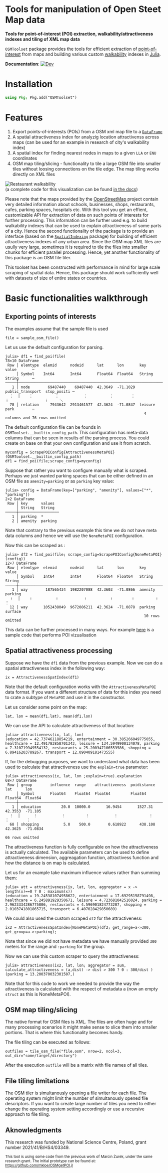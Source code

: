 

# Tools for manipulation of Open Steet Map data

**Tools for point-of-interest (POI) extraction, walkability/attractiveness indexes and tiling of XML map data**

`OSMToolset` package provides the tools for efficient extraction of [point-of-interest](https://en.wikipedia.org/wiki/Point_of_interest) from maps and building various custom [walkability](https://en.wikipedia.org/wiki/Walkability) indexes  in [Julia](https://julialang.org/).

**Documentation**:  [![Dev](https://img.shields.io/badge/docs-dev-blue.svg)](https://pszufe.github.io/OSMToolset.jl/dev/) 

<!-- [![Stable](https://img.shields.io/badge/docs-stable-blue.svg)](https://pszufe.github.io/OSMToolset.jl/stable/) -->

# Installation
```julia
using Pkg; Pkg.add("OSMToolset")
```

# Features

1. Export points-of-interests (POIs) from a OSM xml map file to a [`DataFrame`](https://github.com/JuliaData/DataFrames.jl)
2. A spatial attractiveness index for analyzig location attractivenss across maps (can be used for an example in research of city's walkability index)
3. A spatial index for finding nearest nodes in maps to a given `LLA` or `ENU` coordinates
4. OSM map tiling/slicing - functionality to tile a large OSM file into smaller tiles without loosing connections on the tile edge. The map tiling works directly on XML files

![Restaurant walkability](docs/src/Boston_restaurant.png)
<br>(a complete code for this visualization can be found [in the docs](https://pszufe.github.io/OSMToolset.jl/dev/visualize/))

Please note that the maps provided by the [OpenStreetMap](https://www.openstreetmap.org/) project contain very detailed information about schools, businesses, shops, restaurants, cafes, parking spaces, hospitals etc. With this tool you get an effient, customizable API for extraction of data on such points of interests for further processing. This information can be further used e.g. to build walkability indexes that can be used to explain attractiveness of some parts of a city. Hence the second functionality of the package is to provide an interface (based on the [`SpatialIndexing`](https://github.com/alyst/SpatialIndexing.jl) package) for building of efficient attractiveness indexes of any urban area.
Since the OSM map XML files are usully very large, sometimes it is required to tile the files into smailler chunks for efficient parallel processing. Hence, yet another functionality of this package is an OSM file tiler.

This toolset has been constructed with performance in mind for large scale scraping of spatial data.
Hence, this package should work sufficiently well with datasets of size of entire states or countries.

# Basic functionalities walkthrough

## Exporting points of interests

The examples assume that the sample file is used
```
file = sample_osm_file()
```
Let us use the default configuration for parsing.
```
julia> df1 = find_poi(file)
78×10 DataFrame
 Row │ elemtype  elemid      nodeid      lat      lon       key               value       ⋯
     │ Symbol    Int64       Int64       Float64  Float64   String            String      ⋯
─────┼─────────────────────────────────────────────────────────────────────────────────────
   1 │ node        69487440    69487440  42.3649  -71.1029  public_transport  stop_positi ⋯
  ⋮  │    ⋮          ⋮           ⋮          ⋮        ⋮             ⋮                ⋮     ⋱
  78 │ relation     7943642  2913461577  42.3624  -71.0847  leisure           park        ⋯
                                                              4 columns and 76 rows omitted
```
The default configuration file can be founds in `OSMToolset.__builtin_config_path`. This configuration has meta-data columns that can be seen in results of the parsing process. You could create on base on that your own configuration and use it from scratch.
```
myconfig = ScrapePOIConfig{AttractivenessMetaPOI}(OSMToolset.__builtin_config_path)
df1 = find_poi(file;scrape_config=myconfig)
```

Suppose that rather you want to configure manually what is scraped. Perhaps we just wanted parking spaces
that can be either defined in an OSM file as `amenity=parking` or as `parking` key value:
```
julia> config = DataFrame(key=["parking", "amenity"], values=["*", "parking"])
2×2 DataFrame
 Row │ key      values
     │ String   String
─────┼──────────────────
   1 │ parking  *
   2 │ amenity  parking
```
Note that contrary to the previous example this time we do not have meta data columns and hence we will use the `NoneMetaPOI` configuration.

Now this can be scraped as :
```
julia> df2 = find_poi(file; scrape_config=ScrapePOIConfig{NoneMetaPOI}(config))
12×7 DataFrame
 Row │ elemtype  elemid      nodeid      lat      lon       key      value
     │ Symbol    Int64       Int64       Float64  Float64   String   String
─────┼───────────────────────────────────────────────────────────────────────
   1 │ way        187565434  1982207088  42.3603  -71.0866  amenity  parking
  ⋮  │    ⋮          ⋮           ⋮          ⋮        ⋮         ⋮        ⋮
  12 │ way       1052438049  9672086211  42.3624  -71.0878  parking  surface
                                                              10 rows omitted
```
This data can be further processed in many ways. For example [here](https://pszufe.github.io/OSMToolset.jl/dev/visualize/) is a sample code that performs POI vizualisation

## Spatial attractiveness processing

Suppose we have the `df1` data from the previous example. Now we can do a spatial attractiveness index in the following way:
```
ix = AttractivenessSpatIndex(df1)
```
Note that the default configuration works with the `AttractivenessMetaPOI` data format. If you want a different structure of data for this index you need to crate a subtype of `MetaPOI` and use it in the constructor.

Let us consider some point on the map:
```
lat, lon = mean(df1.lat), mean(df1.lon)
```
We can use the API to calculate attractiveness of that location:
```
julia> attractiveness(ix, lat, lon)
(education = 42.73746118854219, entertainment = 30.385266049775055, healthcare = 12.491783858701343, leisure = 134.5949900134078, parking = 7.310719949554132, restaurants = 25.200347106553586, shopping = 6.89416203789267, transport = 12.090409181473555)
```
If, for the debugging purposes, we want to understand what data has been used to calculate that attractiveness use the `explain=true` parameter:
```
julia> attractiveness(ix, lat, lon ;explain=true).explanation
68×7 DataFrame
 Row │ group        influence  range    attractiveness  poidistance  lat      lon
     │ Symbol       Float64    Float64  Float64         Float64      Float64  Float64
─────┼─────────────────────────────────────────────────────────────────────────────────
   1 │ education         20.0  10000.0       16.9454       1527.31   42.3553  -71.105
  ⋮  │      ⋮           ⋮         ⋮           ⋮              ⋮          ⋮        ⋮
  68 │ shopping           5.0    500.0        0.618922      438.108  42.3625  -71.0834
                                                                        66 rows omitted
```
The attractiveness function is fully configurable on how the attractiveness is actually calculated.
The available parameters can be used to define attractiveness dimension, aggreagation function,
attractivess function and how the distance is on map is calculated.

Let us for an example take maximum influence values rather than summing them:
```
julia> att = attractiveness(ix, lat, lon, aggregator = x -> length(x)==0 ? 0 : maximum(x))
(education = 19.245381074958622, entertainment = 17.69295158791498, healthcare = 6.245891929350671, leisure = 4.723681042516024, parking = 2.9623334286775806, restaurants = 4.596901824773207, shopping = 2.0103741801865715, transport = 6.407028429850689)
```

We could also used the custom scraped `df2` for the attractiveness:
```
ix2 = AttractivenessSpatIndex{NoneMetaPOI}(df2; get_range=a->300, get_group=a->:parking);
```
Note that since we did not have metadata we have manually provided `300` meters for the range and `:parking` for the group.

Now we can use this custom scraper to query the attractiveness:
```
julia> attractiveness(ix2, lat, lon; aggregator = sum, calculate_attractiveness = (a,dist) -> dist > 300 ? 0 : 300/dist )
(parking = 13.200370032301507,)
```
Note that for this code to work we needed to provide the way the attractiveness is calculated with the respect of metadata a (now an empty `struct` as this is NoneMetaPOI).

## OSM map tiling/slicing

The native format for OSM files is XML. The files are often huge and for many processing scenarios it might make sense to slice them into smaller portions. That is where this functionality becomes handy.

The file tiling can be executed as follows:
```
outfiles = tile_osm_file("file.osm", nrow=2, ncol=3, out_dir="some/target/directory")
```
After the execution `outfile` will be a matrix with file names of all tiles.


File tiling limitations
-----------------------
The OSM tiler is simultanously opening a file writer for each file. The operating system might limit the number of simultanously opened file descriptors. If you want to create large number of tiles you need to either change the operating system setting accordingly or use a recursive approach to file tiling.

## Aknowledgments

This research was funded by National Science Centre,  Poland, grant number 2021/41/B/HS4/03349.

<sup>This tool is using some code from the previous work of Marcin Żurek, under the same research grant. The initial prototype can be found at:
https://github.com/mkloe/OSMgetPOI.jl</sup>
